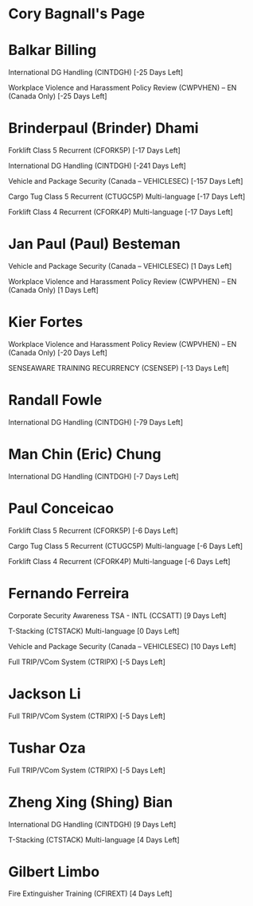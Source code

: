 # Cory Bagnall's Page




# Balkar Billing


International DG Handling (CINTDGH) [-25 Days Left]

Workplace Violence and Harassment Policy Review (CWPVHEN) – EN (Canada Only) [-25 Days Left]



# Brinderpaul (Brinder) Dhami


Forklift Class 5 Recurrent (CFORK5P) [-17 Days Left]

International DG Handling (CINTDGH) [-241 Days Left]

Vehicle and Package Security (Canada – VEHICLESEC) [-157 Days Left]

Cargo Tug Class 5 Recurrent (CTUGC5P) Multi-language [-17 Days Left]

Forklift Class 4 Recurrent (CFORK4P) Multi-language [-17 Days Left]



# Jan Paul (Paul) Besteman


Vehicle and Package Security (Canada – VEHICLESEC) [1 Days Left]

Workplace Violence and Harassment Policy Review (CWPVHEN) – EN (Canada Only) [1 Days Left]



# Kier Fortes


Workplace Violence and Harassment Policy Review (CWPVHEN) – EN (Canada Only) [-20 Days Left]

SENSEAWARE TRAINING RECURRENCY (CSENSEP) [-13 Days Left]



# Randall Fowle


International DG Handling (CINTDGH) [-79 Days Left]



# Man Chin (Eric) Chung


International DG Handling (CINTDGH) [-7 Days Left]



# Paul Conceicao


Forklift Class 5 Recurrent (CFORK5P) [-6 Days Left]

Cargo Tug Class 5 Recurrent (CTUGC5P) Multi-language [-6 Days Left]

Forklift Class 4 Recurrent (CFORK4P) Multi-language [-6 Days Left]



# Fernando Ferreira


Corporate Security Awareness TSA - INTL (CCSATT) [9 Days Left]

T-Stacking (CTSTACK) Multi-language [0 Days Left]

Vehicle and Package Security (Canada – VEHICLESEC) [10 Days Left]

Full TRIP/VCom System (CTRIPX) [-5 Days Left]



# Jackson Li


Full TRIP/VCom System (CTRIPX) [-5 Days Left]



# Tushar Oza


Full TRIP/VCom System (CTRIPX) [-5 Days Left]



# Zheng Xing (Shing) Bian


International DG Handling (CINTDGH) [9 Days Left]

T-Stacking (CTSTACK) Multi-language [4 Days Left]



# Gilbert Limbo


Fire Extinguisher Training (CFIREXT) [4 Days Left]



